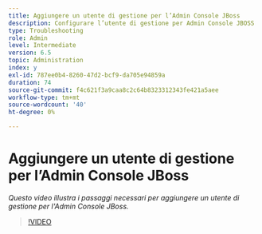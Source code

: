 ```yaml
---
title: Aggiungere un utente di gestione per l’Admin Console JBoss
description: Configurare l’utente di gestione per Admin Console JBOSS
type: Troubleshooting
role: Admin
level: Intermediate
version: 6.5
topic: Administration
index: y
exl-id: 787ee0b4-8260-47d2-bcf9-da705e94859a
duration: 74
source-git-commit: f4c621f3a9caa8c2c64b8323312343fe421a5aee
workflow-type: tm+mt
source-wordcount: '40'
ht-degree: 0%

---
```


# Aggiungere un utente di gestione per l’Admin Console JBoss

*Questo video illustra i passaggi necessari per aggiungere un utente di gestione per l&#39;Admin Console JBoss.*

>[!VIDEO](https://video.tv.adobe.com/v/335484?quality=12&learn=on)
